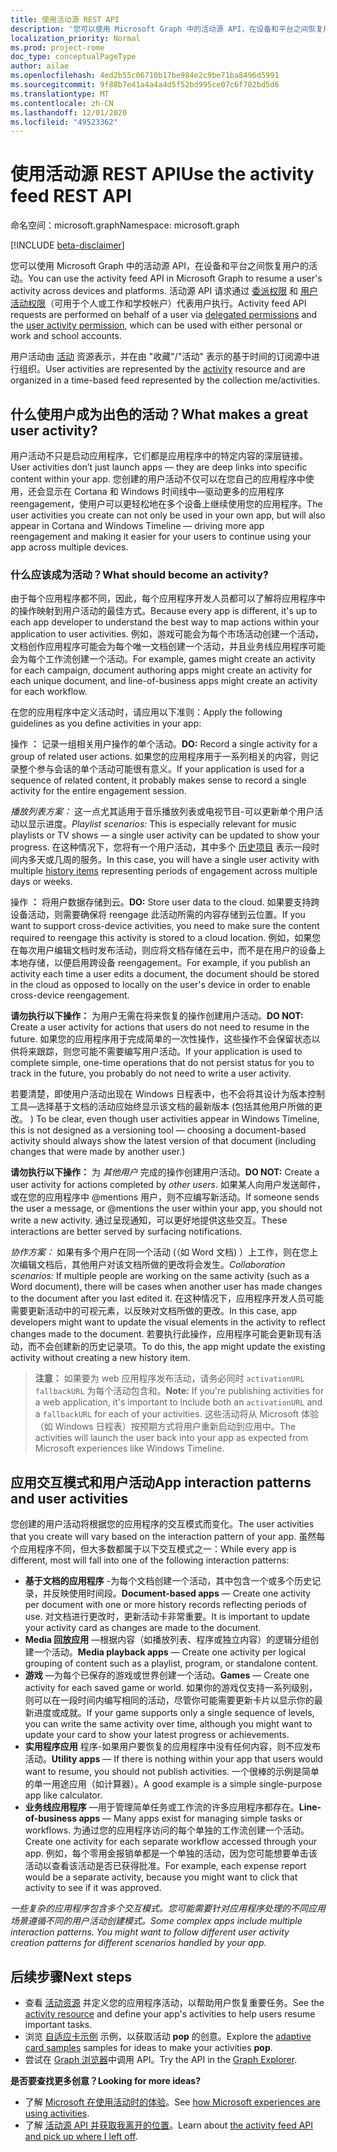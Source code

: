 ```yaml
---
title: 使用活动源 REST API
description: '您可以使用 Microsoft Graph 中的活动源 API，在设备和平台之间恢复用户的活动。 活动源 API 请求通过委派权限和用户活动权限（可用于个人或工作和学校帐户）代表用户执行。 '
localization_priority: Normal
ms.prod: project-rome
doc_type: conceptualPageType
author: ailae
ms.openlocfilehash: 4ed2b55c06710b17be984e2c9be71ba8496d5991
ms.sourcegitcommit: 9f88b7e41a4a4a4d5f52bd995ce07c6f702bd5d6
ms.translationtype: MT
ms.contentlocale: zh-CN
ms.lasthandoff: 12/01/2020
ms.locfileid: "49523362"
---
```

# <a name="use-the-activity-feed-rest-api"></a><span data-ttu-id="b1b6c-104">使用活动源 REST API</span><span class="sxs-lookup"><span data-stu-id="b1b6c-104">Use the activity feed REST API</span></span>

<span data-ttu-id="b1b6c-105">命名空间：microsoft.graph</span><span class="sxs-lookup"><span data-stu-id="b1b6c-105">Namespace: microsoft.graph</span></span>

[!INCLUDE [beta-disclaimer](../../includes/beta-disclaimer.md)]


<span data-ttu-id="b1b6c-106">您可以使用 Microsoft Graph 中的活动源 API，在设备和平台之间恢复用户的活动。</span><span class="sxs-lookup"><span data-stu-id="b1b6c-106">You can use the activity feed API in Microsoft Graph to resume a user's activity across devices and platforms.</span></span> <span data-ttu-id="b1b6c-107">活动源 API 请求通过 [委派权限](/graph/permissions-reference#delegated-permissions-application-permissions-and-effective-permissions) 和 [用户活动权限](/graph/permissions-reference)（可用于个人或工作和学校帐户）代表用户执行。</span><span class="sxs-lookup"><span data-stu-id="b1b6c-107">Activity feed API requests are performed on behalf of a user via [delegated permissions](/graph/permissions-reference#delegated-permissions-application-permissions-and-effective-permissions) and the [user activity permission](/graph/permissions-reference), which can be used with either personal or work and school accounts.</span></span>

<span data-ttu-id="b1b6c-108">用户活动由 [活动](/graph/api/resources/projectrome-activity) 资源表示，并在由 "收藏"/"活动" 表示的基于时间的订阅源中进行组织。</span><span class="sxs-lookup"><span data-stu-id="b1b6c-108">User activities are represented by the [activity](/graph/api/resources/projectrome-activity) resource and are organized in a time-based feed represented by the collection me/activities.</span></span>
<!-- Add missing content.
Each activity represents a unique...
-->
## <a name="what-makes-a-great-user-activity"></a><span data-ttu-id="b1b6c-109">什么使用户成为出色的活动？</span><span class="sxs-lookup"><span data-stu-id="b1b6c-109">What makes a great user activity?</span></span>

<span data-ttu-id="b1b6c-110">用户活动不只是启动应用程序，它们都是应用程序中的特定内容的深层链接。</span><span class="sxs-lookup"><span data-stu-id="b1b6c-110">User activities don’t just launch apps — they are deep links into specific content within your app.</span></span> <span data-ttu-id="b1b6c-111">您创建的用户活动不仅可以在您自己的应用程序中使用，还会显示在 Cortana 和 Windows 时间线中—驱动更多的应用程序 reengagement，使用户可以更轻松地在多个设备上继续使用您的应用程序。</span><span class="sxs-lookup"><span data-stu-id="b1b6c-111">The user activities you create can not only be used in your own app, but will also appear in Cortana and Windows Timeline — driving more app reengagement and making it easier for your users to continue using your app across multiple devices.</span></span>

### <a name="what-should-become-an-activity"></a><span data-ttu-id="b1b6c-112">什么应该成为活动？</span><span class="sxs-lookup"><span data-stu-id="b1b6c-112">What should become an activity?</span></span>

<span data-ttu-id="b1b6c-113">由于每个应用程序都不同，因此，每个应用程序开发人员都可以了解将应用程序中的操作映射到用户活动的最佳方式。</span><span class="sxs-lookup"><span data-stu-id="b1b6c-113">Because every app is different, it's up to each app developer to understand the best way to map actions within your application to user activities.</span></span> <span data-ttu-id="b1b6c-114">例如，游戏可能会为每个市场活动创建一个活动，文档创作应用程序可能会为每个唯一文档创建一个活动，并且业务线应用程序可能会为每个工作流创建一个活动。</span><span class="sxs-lookup"><span data-stu-id="b1b6c-114">For example, games might create an activity for each campaign, document authoring apps might create an activity for each unique document, and line-of-business apps might create an activity for each workflow.</span></span>

<span data-ttu-id="b1b6c-115">在您的应用程序中定义活动时，请应用以下准则：</span><span class="sxs-lookup"><span data-stu-id="b1b6c-115">Apply the following guidelines as you define activities in your app:</span></span>

<span data-ttu-id="b1b6c-116">操作 **：** 记录一组相关用户操作的单个活动。</span><span class="sxs-lookup"><span data-stu-id="b1b6c-116">**DO:** Record a single activity for a group of related user actions.</span></span>
<span data-ttu-id="b1b6c-117">如果您的应用程序用于一系列相关的内容，则记录整个参与会话的单个活动可能很有意义。</span><span class="sxs-lookup"><span data-stu-id="b1b6c-117">If your application is used for a sequence of related content, it probably makes sense to record a single activity for the entire engagement session.</span></span>

<span data-ttu-id="b1b6c-118">*播放列表方案：* 这一点尤其适用于音乐播放列表或电视节目-可以更新单个用户活动以显示进度。</span><span class="sxs-lookup"><span data-stu-id="b1b6c-118">*Playlist scenarios:* This is especially relevant for music playlists or TV shows — a single user activity can be updated to show your progress.</span></span> <span data-ttu-id="b1b6c-119">在这种情况下，您将有一个用户活动，其中多个 [历史项目](/graph/api/resources/projectrome-historyitem) 表示一段时间内多天或几周的服务。</span><span class="sxs-lookup"><span data-stu-id="b1b6c-119">In this case, you will have a single user activity with multiple [history items](/graph/api/resources/projectrome-historyitem) representing periods of engagement across multiple days or weeks.</span></span>

<span data-ttu-id="b1b6c-120">操作 **：** 将用户数据存储到云。</span><span class="sxs-lookup"><span data-stu-id="b1b6c-120">**DO:** Store user data to the cloud.</span></span>
<span data-ttu-id="b1b6c-121">如果要支持跨设备活动，则需要确保将 reengage 此活动所需的内容存储到云位置。</span><span class="sxs-lookup"><span data-stu-id="b1b6c-121">If you want to support cross-device activities, you need to make sure the content required to reengage this activity is stored to a cloud location.</span></span> <span data-ttu-id="b1b6c-122">例如，如果您在每次用户编辑文档时发布活动，则应将文档存储在云中，而不是在用户的设备上本地存储，以便启用跨设备 reengagement。</span><span class="sxs-lookup"><span data-stu-id="b1b6c-122">For example, if you publish an activity each time a user edits a document, the document should be stored in the cloud as opposed to locally on the user's device in order to enable cross-device reengagement.</span></span>

<span data-ttu-id="b1b6c-123">**请勿执行以下操作：** 为用户无需在将来恢复的操作创建用户活动。</span><span class="sxs-lookup"><span data-stu-id="b1b6c-123">**DO NOT:** Create a user activity for actions that users do not need to resume in the future.</span></span>
<span data-ttu-id="b1b6c-124">如果您的应用程序用于完成简单的一次性操作，这些操作不会保留状态以供将来跟踪，则您可能不需要编写用户活动。</span><span class="sxs-lookup"><span data-stu-id="b1b6c-124">If your application is used to complete simple, one-time operations that do not persist status for you to track in the future, you probably do not need to write a user activity.</span></span>

<span data-ttu-id="b1b6c-125">若要清楚，即使用户活动出现在 Windows 日程表中，也不会将其设计为版本控制工具—选择基于文档的活动应始终显示该文档的最新版本 (包括其他用户所做的更改。 ) </span><span class="sxs-lookup"><span data-stu-id="b1b6c-125">To be clear, even though user activities appear in Windows Timeline, this is not designed as a versioning tool — choosing a document-based activity should always show the latest version of that document (including changes that were made by another user.)</span></span>

<span data-ttu-id="b1b6c-126">**请勿执行以下操作：** 为 *其他用户* 完成的操作创建用户活动。</span><span class="sxs-lookup"><span data-stu-id="b1b6c-126">**DO NOT:** Create a user activity for actions completed by *other users*.</span></span>
<span data-ttu-id="b1b6c-127">如果某人向用户发送邮件，或在您的应用程序中 @mentions 用户，则不应编写新活动。</span><span class="sxs-lookup"><span data-stu-id="b1b6c-127">If someone sends the user a message, or @mentions the user within your app, you should not write a new activity.</span></span> <span data-ttu-id="b1b6c-128">通过呈现通知，可以更好地提供这些交互。</span><span class="sxs-lookup"><span data-stu-id="b1b6c-128">These interactions are better served by surfacing notifications.</span></span>

<span data-ttu-id="b1b6c-129">*协作方案：* 如果有多个用户在同一个活动 (（如 Word 文档) ）上工作，则在您上次编辑文档后，其他用户对该文档所做的更改将会发生。</span><span class="sxs-lookup"><span data-stu-id="b1b6c-129">*Collaboration scenarios:* If multiple people are working on the same activity (such as a Word document), there will be cases when another user has made changes to the document after you last edited it.</span></span> <span data-ttu-id="b1b6c-130">在这种情况下，应用程序开发人员可能需要更新活动中的可视元素，以反映对文档所做的更改。</span><span class="sxs-lookup"><span data-stu-id="b1b6c-130">In this case, app developers might want to update the visual elements in the activity to reflect changes made to the document.</span></span> <span data-ttu-id="b1b6c-131">若要执行此操作，应用程序可能会更新现有活动，而不会创建新的历史记录项。</span><span class="sxs-lookup"><span data-stu-id="b1b6c-131">To do this, the app might update the existing activity without creating a new history item.</span></span>

><span data-ttu-id="b1b6c-132">**注意：** 如果要为 web 应用程序发布活动，请务必同时 `activationURL` `fallbackURL` 为每个活动包含和。</span><span class="sxs-lookup"><span data-stu-id="b1b6c-132">**Note:** If you're publishing activities for a web application, it's important to include both an `activationURL` and a `fallbackURL` for each of your activities.</span></span> <span data-ttu-id="b1b6c-133">这些活动将从 Microsoft 体验（如 Windows 日程表）按预期方式将用户重新启动到应用中。</span><span class="sxs-lookup"><span data-stu-id="b1b6c-133">The activities will launch the user back into your app as expected from Microsoft experiences like Windows Timeline.</span></span>

## <a name="app-interaction-patterns-and-user-activities"></a><span data-ttu-id="b1b6c-134">应用交互模式和用户活动</span><span class="sxs-lookup"><span data-stu-id="b1b6c-134">App interaction patterns and user activities</span></span>
<span data-ttu-id="b1b6c-135">您创建的用户活动将根据您的应用程序的交互模式而变化。</span><span class="sxs-lookup"><span data-stu-id="b1b6c-135">The user activities that you create will vary based on the interaction pattern of your app.</span></span> <span data-ttu-id="b1b6c-136">虽然每个应用程序不同，但大多数都属于以下交互模式之一：</span><span class="sxs-lookup"><span data-stu-id="b1b6c-136">While every app is different, most will fall into one of the following interaction patterns:</span></span>

* <span data-ttu-id="b1b6c-137">**基于文档的应用程序** -为每个文档创建一个活动，其中包含一个或多个历史记录，并反映使用时间段。</span><span class="sxs-lookup"><span data-stu-id="b1b6c-137">**Document-based apps** — Create one activity per document with one or more history records reflecting periods of use.</span></span> <span data-ttu-id="b1b6c-138">对文档进行更改时，更新活动卡非常重要。</span><span class="sxs-lookup"><span data-stu-id="b1b6c-138">It is important to update your activity card as changes are made to the document.</span></span>
* <span data-ttu-id="b1b6c-139">**Media 回放应用** —根据内容（如播放列表、程序或独立内容）的逻辑分组创建一个活动。</span><span class="sxs-lookup"><span data-stu-id="b1b6c-139">**Media playback apps** — Create one activity per logical grouping of content such as a playlist, program, or standalone content.</span></span>
* <span data-ttu-id="b1b6c-140">**游戏** —为每个已保存的游戏或世界创建一个活动。</span><span class="sxs-lookup"><span data-stu-id="b1b6c-140">**Games** — Create one activity for each saved game or world.</span></span> <span data-ttu-id="b1b6c-141">如果你的游戏仅支持一系列级别，则可以在一段时间内编写相同的活动，尽管你可能需要更新卡片以显示你的最新进度或成就。</span><span class="sxs-lookup"><span data-stu-id="b1b6c-141">If your game supports only a single sequence of levels, you can write the same activity over time, although you might want to update your card to show your latest progress or achievements.</span></span>
* <span data-ttu-id="b1b6c-142">**实用程序应用** 程序-如果用户要恢复的应用程序中没有任何内容，则不应发布活动。</span><span class="sxs-lookup"><span data-stu-id="b1b6c-142">**Utility apps** — If there is nothing within your app that users would want to resume, you should not publish activities.</span></span> <span data-ttu-id="b1b6c-143">一个很棒的示例是简单的单一用途应用（如计算器）。</span><span class="sxs-lookup"><span data-stu-id="b1b6c-143">A good example is a simple single-purpose app like calculator.</span></span>
* <span data-ttu-id="b1b6c-144">**业务线应用程序** —用于管理简单任务或工作流的许多应用程序都存在。</span><span class="sxs-lookup"><span data-stu-id="b1b6c-144">**Line-of-business apps** — Many apps exist for managing simple tasks or workflows.</span></span> <span data-ttu-id="b1b6c-145">为通过您的应用程序访问的每个单独的工作流创建一个活动。</span><span class="sxs-lookup"><span data-stu-id="b1b6c-145">Create one activity for each separate workflow accessed through your app.</span></span> <span data-ttu-id="b1b6c-146">例如，每个零用金报销单都是一个单独的活动，因为您可能想要单击该活动以查看该活动是否已获得批准。</span><span class="sxs-lookup"><span data-stu-id="b1b6c-146">For example, each expense report would be a separate activity, because you might want to click that activity to see if it was approved.</span></span>

<span data-ttu-id="b1b6c-147">*一些复杂的应用程序包含多个交互模式。您可能需要针对应用程序处理的不同应用场景遵循不同的用户活动创建模式。*</span><span class="sxs-lookup"><span data-stu-id="b1b6c-147">*Some complex apps include multiple interaction patterns. You might want to follow different user activity creation patterns for different scenarios handled by your app.*</span></span>

<!-- Add content or remove H2.
## Common use cases
-->

## <a name="next-steps"></a><span data-ttu-id="b1b6c-148">后续步骤</span><span class="sxs-lookup"><span data-stu-id="b1b6c-148">Next steps</span></span>

- <span data-ttu-id="b1b6c-149">查看 [活动资源](/graph/api/resources/projectrome-activity) 并定义您的应用程序活动，以帮助用户恢复重要任务。</span><span class="sxs-lookup"><span data-stu-id="b1b6c-149">See the [activity resource](/graph/api/resources/projectrome-activity) and define your app's activities to help users resume important tasks.</span></span>
- <span data-ttu-id="b1b6c-150">浏览 [自适应卡示例](https://adaptivecards.io/samples/) 示例，以获取活动 **pop** 的创意。</span><span class="sxs-lookup"><span data-stu-id="b1b6c-150">Explore the [adaptive card samples](https://adaptivecards.io/samples/) samples for ideas to make your activities **pop**.</span></span>
- <span data-ttu-id="b1b6c-151">尝试在 [Graph 浏览器](https://developer.microsoft.com/graph/graph-explorer)中调用 API。</span><span class="sxs-lookup"><span data-stu-id="b1b6c-151">Try the API in the [Graph Explorer](https://developer.microsoft.com/graph/graph-explorer).</span></span>

<span data-ttu-id="b1b6c-152">**是否要查找更多创意？**</span><span class="sxs-lookup"><span data-stu-id="b1b6c-152">**Looking for more ideas?**</span></span>

- <span data-ttu-id="b1b6c-153">了解 [Microsoft 在使用活动时的体验](https://channel9.msdn.com/events/Build/2017/B8108)。</span><span class="sxs-lookup"><span data-stu-id="b1b6c-153">See [how Microsoft experiences are using activities](https://channel9.msdn.com/events/Build/2017/B8108).</span></span>
- <span data-ttu-id="b1b6c-154">了解 [活动源 API 并获取我离开的位置](https://channel9.msdn.com/Events/Windows/Windows-Developer-Day-Fall-Creators-Update/WinDev011)。</span><span class="sxs-lookup"><span data-stu-id="b1b6c-154">Learn about [the activity feed API and pick up where I left off](https://channel9.msdn.com/Events/Windows/Windows-Developer-Day-Fall-Creators-Update/WinDev011).</span></span>
